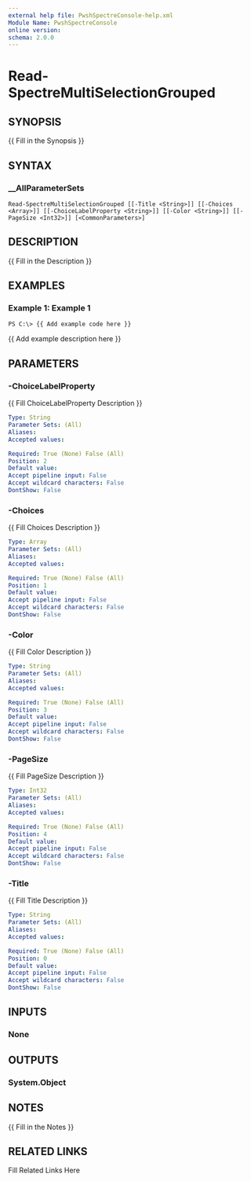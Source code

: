 ```yaml
---
external help file: PwshSpectreConsole-help.xml
Module Name: PwshSpectreConsole
online version: 
schema: 2.0.0
---
```


# Read-SpectreMultiSelectionGrouped

## SYNOPSIS

{{ Fill in the Synopsis }}

## SYNTAX

### __AllParameterSets

```
Read-SpectreMultiSelectionGrouped [[-Title <String>]] [[-Choices <Array>]] [[-ChoiceLabelProperty <String>]] [[-Color <String>]] [[-PageSize <Int32>]] [<CommonParameters>]
```

## DESCRIPTION

{{ Fill in the Description }}

## EXAMPLES

### Example 1: Example 1

```
PS C:\> {{ Add example code here }}
```

{{ Add example description here }}

## PARAMETERS

### -ChoiceLabelProperty

{{ Fill ChoiceLabelProperty Description }}

```yaml
Type: String
Parameter Sets: (All)
Aliases: 
Accepted values: 

Required: True (None) False (All)
Position: 2
Default value: 
Accept pipeline input: False
Accept wildcard characters: False
DontShow: False
```

### -Choices

{{ Fill Choices Description }}

```yaml
Type: Array
Parameter Sets: (All)
Aliases: 
Accepted values: 

Required: True (None) False (All)
Position: 1
Default value: 
Accept pipeline input: False
Accept wildcard characters: False
DontShow: False
```

### -Color

{{ Fill Color Description }}

```yaml
Type: String
Parameter Sets: (All)
Aliases: 
Accepted values: 

Required: True (None) False (All)
Position: 3
Default value: 
Accept pipeline input: False
Accept wildcard characters: False
DontShow: False
```

### -PageSize

{{ Fill PageSize Description }}

```yaml
Type: Int32
Parameter Sets: (All)
Aliases: 
Accepted values: 

Required: True (None) False (All)
Position: 4
Default value: 
Accept pipeline input: False
Accept wildcard characters: False
DontShow: False
```

### -Title

{{ Fill Title Description }}

```yaml
Type: String
Parameter Sets: (All)
Aliases: 
Accepted values: 

Required: True (None) False (All)
Position: 0
Default value: 
Accept pipeline input: False
Accept wildcard characters: False
DontShow: False
```

## INPUTS

### None


## OUTPUTS

### System.Object


## NOTES

{{ Fill in the Notes }}

## RELATED LINKS

Fill Related Links Here

